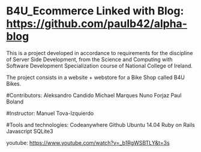 # B4U_Ecommerce Linked with Blog: https://github.com/paulb42/alpha-blog
This is a project developed in accordance to requirements for the discipline of Server Side Development, from the Science and Computing with Software Development Specialization course of National College of Ireland.

The project consists in a website + webstore for a Bike Shop called B4U Bikes.

#Contributors:
Aleksandro Candido
Michael Marques
Nuno Forjaz
Paul Boland

#Instructor:
Manuel Tova-Izquierdo

#Tools and technologies:
Codeanywhere
Github
Ubuntu 14.04
Ruby on Rails
Javascript
SQLite3


youtube: https://www.youtube.com/watch?v=_b1RgWSBTLY&t=3s
